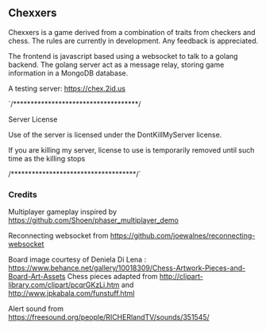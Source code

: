 ## Chexxers

Chexxers is a game derived from a combination of traits from checkers and chess. The rules are currently in development. Any feedback is appreciated.

The frontend is javascript based using a websocket to talk to a golang backend. The golang server act as a message relay, storing game information in a MongoDB database.

A testing server: https://chex.2id.us

`/************************************/

Server License

Use of the server is licensed under the DontKillMyServer license.

If you are killing my server, license to use is temporarily removed until such time as the killing stops

/************************************/`


### Credits

Multiplayer gameplay inspired by https://github.com/Shoen/phaser_multiplayer_demo

Reconnecting websocket from https://github.com/joewalnes/reconnecting-websocket

Board image courtesy of Deniela Di Lena : https://www.behance.net/gallery/10018309/Chess-Artwork-Pieces-and-Board-Art-Assets
Chess pieces adapted from http://clipart-library.com/clipart/pcqrGKzLi.htm and http://www.jpkabala.com/funstuff.html

Alert sound from https://freesound.org/people/RICHERlandTV/sounds/351545/
